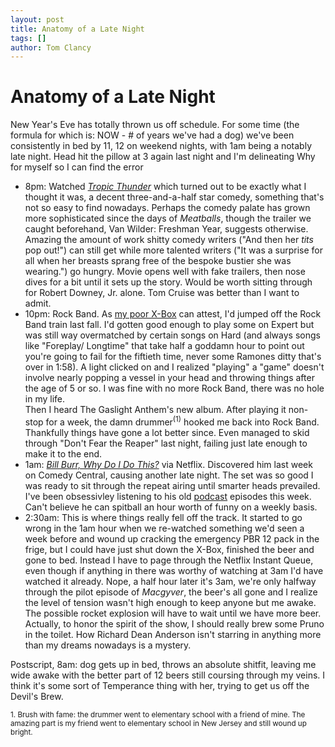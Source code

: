 ```yaml
---
layout: post
title: Anatomy of a Late Night
tags: []
author: Tom Clancy
---
```


# Anatomy of a Late Night

New Year's Eve has totally thrown us off schedule. For some time (the formula for which is: NOW - # of years we've had a dog) we've been consistently in bed by 11, 12 on weekend nights, with 1am being a notably late night. Head hit the pillow at 3 again last night and I'm delineating Why for myself so I can find the error

<ul>
	<li>8pm: Watched <em><a href="http://www.tropicthunder.com/" onclick="window.open(this.href); return false;">Tropic Thunder</a></em> which turned out to be exactly what I thought it was, a decent three-and-a-half star comedy, something that's not so easy to find nowadays. Perhaps the comedy palate has grown more sophisticated since the days of <em>Meatballs</em>, though the trailer we caught beforehand, Van Wilder: Freshman Year, suggests otherwise. Amazing the amount of work shitty comedy writers ("And then her <em>tits</em> pop out!") can still get while more talented writers ("It was a surprise for all when her breasts sprang free of the bespoke bustier she was wearing.") go hungry. Movie opens well with fake trailers, then nose dives for a bit until it sets up the story. Would be worth sitting through for Robert Downey, Jr. alone. Tom Cruise was better than I want to admit.</li>
	<li>10pm: Rock Band. As <a href="http://360voice.gamerdna.com/tag/yerfatwa" onclick="window.open(this.href); return false;">my poor X-Box</a> can attest, I'd jumped off the Rock Band train last fall. I'd gotten good enough to play some on Expert but was still way overmatched by certain songs on Hard (and always songs like "Foreplay/ Longtime" that take half a goddamn hour to point out you're going to fail for the fiftieth time, never some Ramones ditty that's over in 1:58). A light clicked on and I realized "playing" a "game" doesn't involve nearly popping a vessel in your head and throwing things after the age of 5 or so. I was fine with no more Rock Band, there was no hole in my life.
	<br />Then I heard The Gaslight Anthem's new album. After playing it non-stop for a week, the damn drummer<sup>(1)</sup> hooked me back into Rock Band. Thankfully things have gone a lot better since. Even managed to skid through "Don't Fear the Reaper" last night, failing just late enough to make it to the end.</li>
	<li>1am: <em><a href="http://www.comedycentral.com/videos/index.jhtml?videoId=183712&title=bill-burr-dangerous-minds" onclick="window.open(this.href); return false;">Bill Burr, Why Do I Do This?</a></em> via Netflix. Discovered him last week on Comedy Central, causing another late night. The set was so good I was ready to sit through the repeat airing until smarter heads prevailed. I've been obsessivley listening to his old <a href="http://www.billburr.com/2008/podcast.htm" onclick="window.open(this.href); return false;">podcast</a> episodes this week. Can't believe he can spitball an hour worth of funny on a weekly basis.</li>
	<li>2:30am: This is where things really fell off the track. It started to go wrong in the 1am hour when we re-watched something we'd seen a week before and wound up cracking the emergency PBR 12 pack in the frige, but I could have just shut down the X-Box, finished the beer and gone to bed. Instead I have to page through the Netflix Instant Queue, even though if anything in there was worthy of watching at 3am I'd have watched it already. Nope, a half hour later it's 3am, we're only halfway through the pilot episode of <em>Macgyver</em>, the beer's all gone and I realize the level of tension wasn't high enough to keep anyone but me awake. The possible rocket explosion will have to wait until we have more beer. Actually, to honor the spirit of the show, I should really brew some Pruno in the toilet. How Richard Dean Anderson isn't starring in anything more than my dreams nowadays is a mystery.</li>
</ul>

<p>Postscript, 8am: dog gets up in bed, throws an absolute shitfit, leaving me wide awake with the better part of 12 beers still coursing through my veins. I think it's some sort of Temperance thing with her, trying to get us off the Devil's Brew.</p>

<p><small>1. Brush with fame: the drummer went to elementary school with a friend of mine. The amazing part is my friend went to elementary school in New Jersey and still wound up bright.</small></p>
